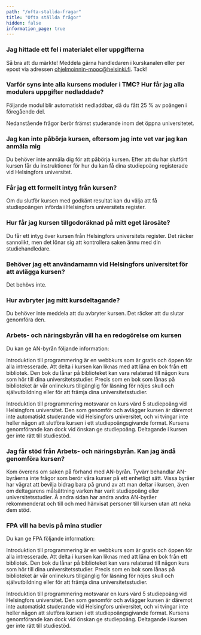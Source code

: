 ```yaml
---
path: "/ofta-stallda-fragar"
title: "Ofta ställda frågor"
hidden: false
information_page: true
---
```


<table-of-contents></table-of-contents>

### Jag hittade ett fel i materialet eller uppgifterna

Så bra att du märkte! Meddela gärna handledaren i kurskanalen eller per epost via adressen ohjelmoinnin-mooc@helsinki.fi. Tack!

### Varför syns inte alla kursens moduler i TMC? Hur får jag alla modulers uppgifter nedladdade?

Följande modul blir automatiskt nedladdbar, då du fått 25 % av poängen i föregående del.

<notice>Nedanstående frågor berör främst studerande inom det öppna universitetet.</notice>

### Jag kan inte påbörja kursen, eftersom jag inte vet var jag kan anmäla mig

Du behöver inte anmäla dig för att påbörja kursen. Efter att du har slutfört kursen får du instruktioner för hur du kan få dina studiepoäng registerade vid Helsingfors universitet.

### Får jag ett formellt intyg från kursen?

Om du slutför kursen med godkänt resultat kan du välja att få studiepoängen införda i Helsingfors universitets register.

### Hur får jag kursen tillgodoräknad på mitt eget lärosäte? 

Du får ett intyg över kursen från Helsingfors universitets register. Det räcker sannolikt, men det lönar sig att kontrollera saken ännu med din studiehandledare.

### Behöver jag ett användarnamn vid Helsingfors universitet för att avlägga kursen?

Det behövs inte.

### Hur avbryter jag mitt kursdeltagande?

Du behöver inte meddela att du avbryter kursen. Det räcker att du slutar genomföra den.

### Arbets- och näringsbyrån vill ha en redogörelse om kursen

Du kan ge AN-byrån följande information: 

Introduktion till programmering är en webbkurs som är gratis och öppen för alla intresserade. Att delta i kursen kan liknas med att låna en bok från ett bibliotek. Den bok du lånar på biblioteket kan vara relaterad till någon kurs som hör till dina universitetsstudier. Precis som en bok som lånas på biblioteket är vår onlinekurs tillgänglig för läsning för nöjes skull och självutbildning eller för att främja dina universitetsstudier.

Introduktion till programmering motsvarar en kurs värd 5 studiepoäng vid Helsingfors universitet. Den som genomför och avlägger kursen är däremot inte automatiskt studerande vid Helsingfors universitet, och vi tvingar inte heller någon att slutföra kursen i ett studiepoängsgivande format. Kursens genomförande kan dock vid önskan ge studiepoäng. Deltagande i kursen ger inte rätt till studiestöd.

### Jag får stöd från Arbets- och näringsbyrån. Kan jag ändå genomföra kursen?

Kom överens om saken på förhand med AN-byrån. Tyvärr behandlar AN-byråerna inte frågor som berör våra kurser på ett enhetligt sätt. Vissa byråer har vägrat att bevilja bidrag bara på grund av att man deltar i kursen, även om deltagarens målsättning varken har varit studiepoäng eller universitetsstudier. Å andra sidan har andra andra AN-byråer rekommenderat och till och med hänvisat personer till kursen utan att neka dem stöd.

### FPA vill ha bevis på mina studier 

Du kan ge FPA följande information:

Introduktion till programmering är en webbkurs som är gratis och öppen för alla intresserade. Att delta i kursen kan liknas med att låna en bok från ett bibliotek. Den bok du lånar på biblioteket kan vara relaterad till någon kurs som hör till dina universitetsstudier. Precis som en bok som lånas på biblioteket är vår onlinekurs tillgänglig för läsning för nöjes skull och självutbildning eller för att främja dina universitetsstudier.

Introduktion till programmering motsvarar en kurs värd 5 studiepoäng vid Helsingfors universitet. Den som genomför och avlägger kursen är däremot inte automatiskt studerande vid Helsingfors universitet, och vi tvingar inte heller någon att slutföra kursen i ett studiepoängsgivande format. Kursens genomförande kan dock vid önskan ge studiepoäng. Deltagande i kursen ger inte rätt till studiestöd.

